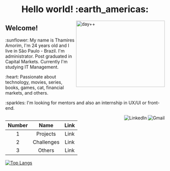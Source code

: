<h1 align="center"> Hello world! :earth_americas: </h1>

<a href="#"><img src="https://i.pinimg.com/originals/67/00/4f/67004f96ad065514451bf0fc10482efe.gif" title="day++" width="280px" height="210" align="right" style="max-width:100%;">
</a>
<p><b><h2>Welcome!</h2></b></p> 
<p>:sunflower: My name is Thamires Amorim, I'm 24 years old and I live in São Paulo - Brazil. I'm administrator. Post graduated in Capital Markets. Currently I'm studying IT Management.</p>
<p>:heart: Passionate about technology, movies, series, books, games, cat, financial markets, and others.  </p>
<p>:sparkles: I'm looking for mentors and also an internship in UX/UI or front-end.</p></p><p>

<a href="mailto:thamiresrsamorim@gmail.com">
    <img src="https://camo.githubusercontent.com/4a21774b9d6abd72ff3f8f2abf20cb44d95ea2c8c19b273b9df62a33266d087e/68747470733a2f2f696d672e736869656c64732e696f2f62616467652f2d476d61696c2d6331343433383f7374796c653d666c6174266c6f676f3d476d61696c266c6f676f436f6c6f723d7768697465" title="Send me an email" align="right" alt="Gmail" data-canonical-src="https://img.shields.io/badge/-Gmail-c14438?style=flat&amp;logo=Gmail&amp;logoColor=white" style="max-width:100%;">
</a>
<a href="https://www.linkedin.com/in/trsamorim/" rel="nofollow">
    <img src="https://camo.githubusercontent.com/6dc9828248fb64760c234f5b24c275a4912e9bb546c281d0c8e67cecb3381669/68747470733a2f2f696d672e736869656c64732e696f2f62616467652f2d4c696e6b6564496e2d626c75653f7374796c653d666c6174266c6f676f3d4c696e6b6564696e266c6f676f436f6c6f723d7768697465" title="Network" align="right" alt="LinkedIn" data-canonical-src="https://img.shields.io/badge/-LinkedIn-blue?style=flat&amp;logo=Linkedin&amp;logoColor=white" style="max-width:100%;">
</a>




| Number |    Name    | Link |
| :----: | :--------: | :--: |
|   1    |  Projects  | Link |
|   2    | Challenges | Link |
|   3    |   Others   | Link |


[![Top Langs](https://github-readme-stats.vercel.app/api/top-langs/?username=anuraghazra&theme=dark&show_icons=true)](https://github.com/anuraghazra/github-readme-stats)
